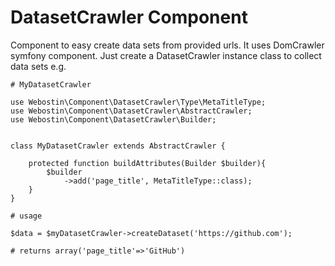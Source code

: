 DatasetCrawler Component
====================

Component to easy create data sets from provided urls. It uses DomCrawler symfony component.
Just create a DatasetCrawler instance class to collect data sets e.g.

```
# MyDatasetCrawler

use Webostin\Component\DatasetCrawler\Type\MetaTitleType;
use Webostin\Component\DatasetCrawler\AbstractCrawler;
use Webostin\Component\DatasetCrawler\Builder;


class MyDatasetCrawler extends AbstractCrawler {
    
    protected function buildAttributes(Builder $builder){
        $builder
            ->add('page_title', MetaTitleType::class); 
    }
}

# usage

$data = $myDatasetCrawler->createDataset('https://github.com');

# returns array('page_title'=>'GitHub')

```

